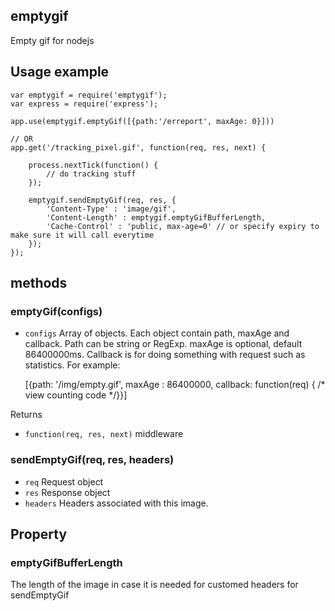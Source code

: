 ## emptygif
Empty gif for nodejs

## Usage example
	var emptygif = require('emptygif');
	var express = require('express');
	
	app.use(emptygif.emptyGif([{path:'/erreport', maxAge: 0}]))
	
	// OR
	app.get('/tracking_pixel.gif', function(req, res, next) {
		
		process.nextTick(function() {
			// do tracking stuff
		});
		
		emptygif.sendEmptyGif(req, res, {
			'Content-Type' : 'image/gif',
			'Content-Length' : emptygif.emptyGifBufferLength,
			'Cache-Control' : 'public, max-age=0' // or specify expiry to make sure it will call everytime
		});
	});

## methods

### emptyGif(configs)
* `configs` Array of objects. Each object contain path, maxAge and callback. Path can be string or RegExp. maxAge is optional, default 86400000ms. Callback is for doing something with request such as statistics. For example:

	[{path: '/img/empty.gif', maxAge : 86400000, callback: function(req) { /* view counting code */}}]
	
Returns
* `function(req, res, next)` middleware

### sendEmptyGif(req, res, headers)
* `req` Request object
* `res` Response object
* `headers` Headers associated with this image.
	
## Property
### emptyGifBufferLength
The length of the image in case it is needed for customed headers for sendEmptyGif